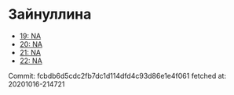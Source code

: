 # Зайнуллина
- [19: NA](19.md)
- [20: NA](20.md)
- [21: NA](21.md)
- [22: NA](22.md)

Commit: fcbdb6d5cdc2fb7dc1d114dfd4c93d86e1e4f061
 fetched at: 20201016-214721
